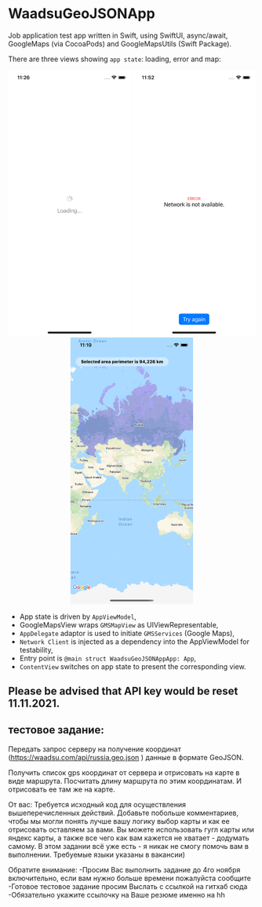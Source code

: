 # WaadsuGeoJSONApp

Job application test app written in Swift, using SwiftUI, async/await, GoogleMaps (via CocoaPods) and GoogleMapsUtils (Swift Package).

There are three views showing `app state`: loading, error and map:

<p align="center">
  <img src="images/loading.png" width="250" title="loading view">
  <img src="images/error.png" width="250" alt="error view">
  <img src="images/map.png" width="250" alt="map view">
</p>

* App state is driven by `AppViewModel`,
* GoogleMapsView wraps `GMSMapView` as UIViewRepresentable,
* `AppDelegate` adaptor is used to initiate `GMSServices` (Google Maps),
* `Network Client` is injected as a dependency into the AppViewModel for testability,
* Entry point is `@main struct WaadsuGeoJSONAppApp: App`,
* `ContentView` switches on app state to present the corresponding view.

##

## Please be advised that API key would be reset 11.11.2021.

##  тестовое задание:

Передать запрос серверу на получение координат (https://waadsu.com/api/russia.geo.json )
данные в формате GeoJSON.

Получить список gps координат от сервера и отрисовать на карте в виде маршрута.
Посчитать длину маршрута по этим координатам.
И отрисовать ее там же на карте.

От вас:
Требуется исходный код для осуществления вышеперечисленных действий.
Добавьте побольше комментариев, чтобы мы могли понять лучше вашу логику
выбор карты и как ее отрисовать оставляем за вами.
Вы можете использовать гугл карты или яндекс карты, а также все чего как вам кажется не хватает - додумать самому. В этом задании всё уже есть - я никак не смогу помочь вам в выполнении. Требуемые языки указаны в вакансии)

Обратите внимание:
-Просим Вас выполнить задание до 4го ноября включительно, если вам нужно больше времени пожалуйста сообщите
-Готовое тестовое задание просим Выслать с ссылкой на гитхаб сюда 
-Обязательно укажите ссылочку на Ваше резюме именно на hh
